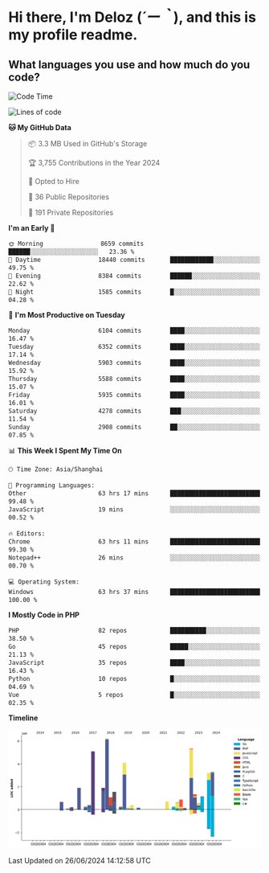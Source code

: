 # **Hi there, I'm Deloz (*´ー｀*), and this is my profile readme.**

## **What languages you use and how much do you code?**

<!--START_SECTION:waka-->
![Code Time](http://img.shields.io/badge/Code%20Time-4%2C297%20hrs%2015%20mins-blue)

![Lines of code](https://img.shields.io/badge/From%20Hello%20World%20I%27ve%20Written-41.9%20million%20lines%20of%20code-blue)

**🐱 My GitHub Data** 

> 📦 3.3 MB Used in GitHub's Storage 
 > 
> 🏆 3,755 Contributions in the Year 2024
 > 
> 💼 Opted to Hire
 > 
> 📜 36 Public Repositories 
 > 
> 🔑 191 Private Repositories 
 > 
**I'm an Early 🐤** 

```text
🌞 Morning                8659 commits        ██████░░░░░░░░░░░░░░░░░░░   23.36 % 
🌆 Daytime                18440 commits       ████████████░░░░░░░░░░░░░   49.75 % 
🌃 Evening                8384 commits        ██████░░░░░░░░░░░░░░░░░░░   22.62 % 
🌙 Night                  1585 commits        █░░░░░░░░░░░░░░░░░░░░░░░░   04.28 % 
```
📅 **I'm Most Productive on Tuesday** 

```text
Monday                   6104 commits        ████░░░░░░░░░░░░░░░░░░░░░   16.47 % 
Tuesday                  6352 commits        ████░░░░░░░░░░░░░░░░░░░░░   17.14 % 
Wednesday                5903 commits        ████░░░░░░░░░░░░░░░░░░░░░   15.92 % 
Thursday                 5588 commits        ████░░░░░░░░░░░░░░░░░░░░░   15.07 % 
Friday                   5935 commits        ████░░░░░░░░░░░░░░░░░░░░░   16.01 % 
Saturday                 4278 commits        ███░░░░░░░░░░░░░░░░░░░░░░   11.54 % 
Sunday                   2908 commits        ██░░░░░░░░░░░░░░░░░░░░░░░   07.85 % 
```


📊 **This Week I Spent My Time On** 

```text
🕑︎ Time Zone: Asia/Shanghai

💬 Programming Languages: 
Other                    63 hrs 17 mins      █████████████████████████   99.48 % 
JavaScript               19 mins             ░░░░░░░░░░░░░░░░░░░░░░░░░   00.52 % 

🔥 Editors: 
Chrome                   63 hrs 11 mins      █████████████████████████   99.30 % 
Notepad++                26 mins             ░░░░░░░░░░░░░░░░░░░░░░░░░   00.70 % 

💻 Operating System: 
Windows                  63 hrs 37 mins      █████████████████████████   100.00 % 
```

**I Mostly Code in PHP** 

```text
PHP                      82 repos            ██████████░░░░░░░░░░░░░░░   38.50 % 
Go                       45 repos            █████░░░░░░░░░░░░░░░░░░░░   21.13 % 
JavaScript               35 repos            ████░░░░░░░░░░░░░░░░░░░░░   16.43 % 
Python                   10 repos            █░░░░░░░░░░░░░░░░░░░░░░░░   04.69 % 
Vue                      5 repos             █░░░░░░░░░░░░░░░░░░░░░░░░   02.35 % 
```



**Timeline**

![Lines of Code chart](https://raw.githubusercontent.com/deloz/deloz/main/assets/bar_graph.png)


 Last Updated on 26/06/2024 14:12:58 UTC
<!--END_SECTION:waka-->
